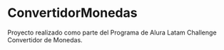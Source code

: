 # ConvertidorMonedas
Proyecto realizado como parte del Programa de Alura Latam Challenge Convertidor de Monedas.
